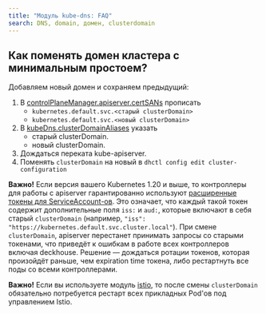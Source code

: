 ```yaml
---
title: "Модуль kube-dns: FAQ"
search: DNS, domain, домен, clusterdomain
---
```


## Как поменять домен кластера с минимальным простоем?

Добавляем новый домен и сохраняем предыдущий:

1. В [controlPlaneManager.apiserver.certSANs](../../modules/040-control-plane-manager/configuration.html#parameters-apiserver-certsans) прописать
    - `kubernetes.default.svc.<старый clusterDomain>`
    - `kubernetes.default.svc.<новый clusterDomain>`
1. В [kubeDns.clusterDomainAliases](configuration.html#параметры) указать
    - старый clusterDomain.
    - новый clusterDomain.
1. Дождаться переката kube-apiserver.
1. Поменять `clusterDomain` на новый в `dhctl config edit cluster-configuration`

**Важно!** Если версия вашего Kubernetes 1.20 и выше, то контроллеры для работы с apiserver гарантированно используют [расширенные токены для ServiceAccount-ов](https://kubernetes.io/docs/tasks/configure-pod-container/configure-service-account/#service-account-token-volume-projection). Это означает, что каждый такой токен содержит дополнительные поля `iss:` и `aud:`, которые включают в себя старый `clusterDomain` (например, `"iss": "https://kubernetes.default.svc.cluster.local"`). При смене `clusterDomain`, apiserver перестанет принимать запросы со старыми токенами, что приведёт к ошибкам в работе всех контроллеров включая deckhouse. Решение — дождаться ротации токенов, которая произойдёт раньше, чем expiration time токена, либо рестартнуть все поды со всеми контроллерами.

**Важно!** Если вы используете модуль [istio](../../modules/110-istio/), то после смены `clusterDomain` обязательно потребуется рестарт всех прикладных Pod'ов под управлением Istio.
